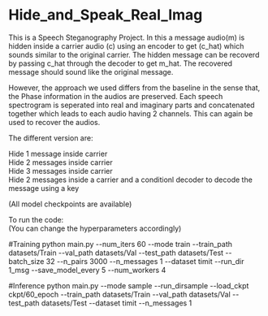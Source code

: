 # Hide_and_Speak_Real_Imag

This is a Speech Steganography Project. In this a message audio(m) is hidden inside a carrier audio (c) using an encoder to get (c_hat) which sounds similar to the original carrier. The hidden message can be recoverd by passing c_hat through the decoder to get m_hat. The recovered message should sound like the original message.


However, the approach we used differs from the baseline in the sense that, the Phase information in the audios are preserved. Each speech spectrogram is seperated into real and imaginary parts and concatenated together which leads to each audio having 2 channels. This can again be used to recover the audios.


The different version are: 

Hide 1 message inside carrier   
Hide 2 messages inside carrier  
Hide 3 messages inside carrier  
Hide 2 messages inside a carrier and a conditionl decoder to decode the message using a key

(All model checkpoints are available)

To run the code:  
(You can change the hyperparameters accordingly)


#Training
python main.py --num_iters 60 --mode train --train_path datasets/Train --val_path datasets/Val --test_path datasets/Test --batch_size 32 --n_pairs 3000 --n_messages 1 --dataset timit --run_dir 1_msg --save_model_every 5 --num_workers 4


#Inference
python main.py --mode sample --run_dirsample --load_ckpt ckpt/60_epoch --train_path datasets/Train --val_path datasets/Val --test_path datasets/Test  --dataset timit --n_messages 1


